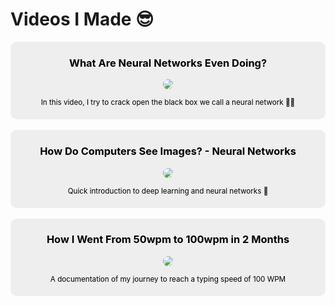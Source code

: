 # Videos I Made 😎

<div style="background-color: #eee; padding: 20px; border-radius: 10px; padding-top: 1px; color: #000;
" align="center">
  <h3 style="color: #000">What Are Neural Networks Even Doing?</h2>
  <p>
      <a href="https://www.youtube.com/watch?v=pdNYw6qwuNc">
      <img src="https://img.youtube.com/vi/pdNYw6qwuNc/maxresdefault.jpg" style="max-width: 512px; border-radius: 20px;">
      </a>
  </p>
  <small>
  In this video, I try to crack open the black box we call a neural network 💪💪
  </small>
</div>
<br>

<div style="background-color: #eee; padding: 20px; border-radius: 10px; padding-top: 1px; color: #000
" align="center">
  <h3 style="color: #000">How Do Computers See Images? - Neural Networks</h3>
  <p>
      <a href="https://www.youtube.com/watch?v=-QQML5kf26Q">
      <img src="https://img.youtube.com/vi/-QQML5kf26Q/maxresdefault.jpg" style="max-width: 512px; border-radius: 20px;">
      </a>
  </p>
  <small>
  Quick introduction to deep learning and neural networks 🧠
  </small>
</div>
<br>

<div style="background-color: #eee; padding: 20px; border-radius: 10px; padding-top: 1px; color: #000
" align="center">
  <h3 style="color: #000">How I Went From 50wpm to 100wpm in 2 Months</h3>
  <p>
      <a href="https://www.youtube.com/watch?v=ACMZY-L2PJM">
      <img src="https://img.youtube.com/vi/ACMZY-L2PJM/maxresdefault.jpg" style="max-width: 512px; border-radius: 20px;">
      </a>
  </p>
  <small>
  A documentation of my journey to reach a typing speed of 100 WPM</small>
</div>
